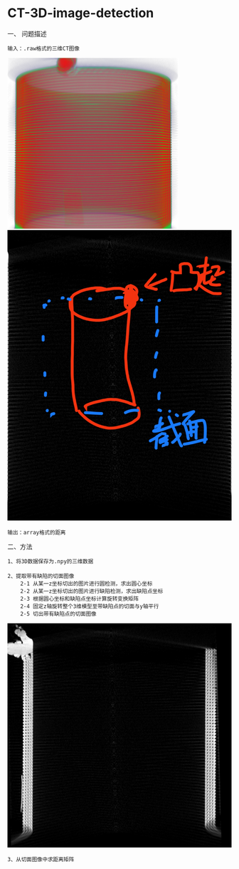 # CT-3D-image-detection

一、 问题描述

    输入：.raw格式的三维CT图像

![image.png](README_img/3D_model.png)
![image.png](README_img/task.jpg)


    输出：array格式的距离
    

二、方法

    1、将3D数据保存为.npy的三维数据

    2、提取带有缺陷的切面图像
        2-1 从某一z坐标切出的图片进行圆检测，求出圆心坐标
        2-2 从某一z坐标切出的图片进行缺陷检测，求出缺陷点坐标
        2-3 根据圆心坐标和缺陷点坐标计算旋转变换矩阵
        2-4 固定z轴旋转整个3维模型至带缺陷点的切面与y轴平行
        2-5 切出带有缺陷点的切面图像

![image.png](README_img/img.png)

    3、从切面图像中求距离矩阵
